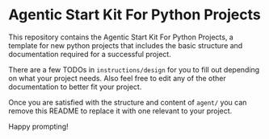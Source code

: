 # Agentic Start Kit For Python Projects

This repository contains the Agentic Start Kit For Python Projects, a template
for new python projects that includes the basic structure and documentation
required for a successful project.

There are a few TODOs in `instructions/design` for you to fill out depending on
what your project needs. Also feel free to edit any of the other documentation
to better fit your project.

Once you are satisfied with the structure and content of `agent/` you can
remove this README to replace it with one relevant to your project.

Happy prompting!

